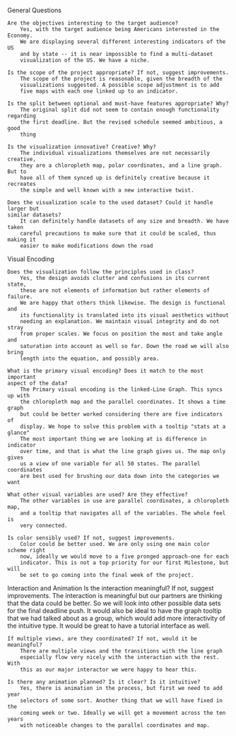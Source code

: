 General Questions

	Are the objectives interesting to the target audience?
		Yes, with the target audience being Americans interested in the Economy. 
		We are displaying several different interesting indicators of the US
		and by state -- it is near impossible to find a multi-dataset 
		visualization of the US. We have a niche.

	Is the scope of the project appropriate? If not, suggest improvements.
		The scope of the project is reasonable, given the breadth of the 
		visualizations suggested. A possible scope adjustment is to add
		five maps with each one linked up to an indicator.

	Is the split between optional and must-have features appropriate? Why?
		The original split did not seem to contain enough functionality regarding
		the first deadline. But the revised schedule seemed ambitious, a good 
		thing

	Is the visualization innovative? Creative? Why?
		The individual visualizations themselves are not necessarily creative, 
		they are a chloropleth map, polar coordinates, and a line graph. But to
		have all of them synced up is definitely creative because it recreates 
		the simple and well known with a new interactive twist.

	Does the visualization scale to the used dataset? Could it handle larger but
	similar datasets?
		It can definitely handle datasets of any size and breadth. We have taken
		careful precautions to make sure that it could be scaled, thus making it 
		easier to make modifications down the road


Visual Encoding

	Does the visualization follow the principles used in class? 
		Yes, the design avoids clutter and confusions in its current state, 
		these are not elements of information but rather elements of failure. 
		We are happy that others think likewise. The design is functional and 
		its functionality is translated into its visual aesthetics without 
		needing an explanation. We maintain visual integrity and do not stray
		from proper scales. We focus on position the most and take angle and
		saturation into account as well so far. Down the road we will also bring
		length into the equation, and possibly area.

	What is the primary visual encoding? Does it match to the most important 
	aspect of the data?
		The Primary visual encoding is the linked-Line Graph. This syncs up with
		the chloropleth map and the parallel coordinates. It shows a time graph
		but could be better worked considering there are five indicators of 
		display. We hope to solve this problem with a tooltip "stats at a glance"
		The most important thing we are looking at is difference in indicator 
		over time, and that is what the line graph gives us. The map only gives
		us a view of one variable for all 50 states. The parallel coordinates
		are best used for brushing our data down into the categories we want

	What other visual variables are used? Are they effective?
		The other variables in use are parallel coordinates, a chloropleth map,
		and a tooltip that navigates all of the variables. The whole feel is 
		very connected.

	Is color sensibly used? If not, suggest improvements.
		Color could be better used. We are only using one main color scheme right 
		now, ideally we would move to a five pronged approach-one for each 
		indicator. This is not a top priority for our first Milestone, but will
		be set to go coming into the final week of the project.


Interaction and Animation
	Is the interaction meaningful? If not, suggest improvements.
		The interaction is meaningful but our partners are thinking that the data
		could be better. So we will look into other possible data sets for the 
		final deadline push. It would also be ideal to have the graph tooltip 
		that we had talked about as a group, which would add more interactivity
		of the intuitive type. It would be great to have a tutorial interface as
		well.

	If multiple views, are they coordinated? If not, would it be meaningful?
		There are multiple views and the transitions with the line graph 
		especially flow very nicely with the interaction with the rest. With 
		this as our major interactor we were happy to hear this.

	Is there any animation planned? Is it clear? Is it intuitive? 
		Yes, there is animation in the process, but first we need to add year 
		selectors of some sort. Another thing that we will have fixed in the 
		coming week or two. Ideally we will get a movement across the ten years
		with noticeable changes to the parallel coordinates and map.
